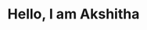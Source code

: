 <h1 align="center">Hello, I am Akshitha</h1>


<!---
Akshithanaverse/Akshithanaverse is a ✨ special ✨ repository because its `README.md` (this file) appears on your GitHub profile.
You can click the Preview link to take a look at your changes.
--->
